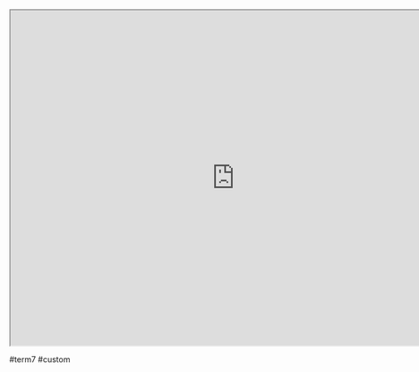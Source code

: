 
<iframe src="https://istd.sutd.edu.sg/undergraduate/courses/50040-natural-language-processing" width="800" height="600">
</iframe>

#term7 
#custom